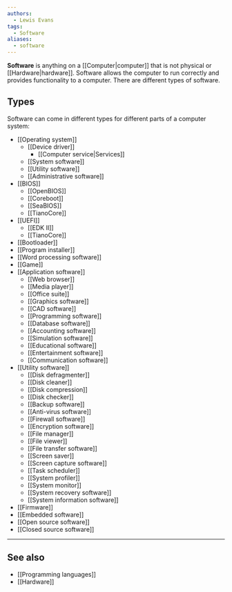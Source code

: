 ```yaml
---
authors: 
  - Lewis Evans
tags:
  - Software
aliases:
  - software
---
```

**Software** is anything on a [[Computer|computer]] that is not physical or [[Hardware|hardware]]. Software allows the computer to run correctly and provides functionality to a computer. There are different types of software.
## Types
Software can come in different types for different parts of a computer system:
- [[Operating system]]
	- [[Device driver]]
		- [[Computer service|Services]]
	- [[System software]]
	- [[Utility software]]
	- [[Administrative software]]
- [[BIOS]]
	- [[OpenBIOS]]
	- [[Coreboot]]
	- [[SeaBIOS]]
	- [[TianoCore]]
- [[UEFI]]
	- [[EDK II]]
	- [[TianoCore]]
- [[Bootloader]]
- [[Program installer]]
- [[Word processing software]]
- [[Game]]
- [[Application software]]
	- [[Web browser]]
	- [[Media player]]
	- [[Office suite]]
	- [[Graphics software]]
	- [[CAD software]]
	- [[Programming software]]
	- [[Database software]]
	- [[Accounting software]]
	- [[Simulation software]]
	- [[Educational software]]
	- [[Entertainment software]]
	- [[Communication software]]
- [[Utility software]]
	- [[Disk defragmenter]]
	- [[Disk cleaner]]
	- [[Disk compression]]
	- [[Disk checker]]
	- [[Backup software]]
	- [[Anti-virus software]]
	- [[Firewall software]]
	- [[Encryption software]]
	- [[File manager]]
	- [[File viewer]]
	- [[File transfer software]]
	- [[Screen saver]]
	- [[Screen capture software]]
	- [[Task scheduler]]
	- [[System profiler]]
	- [[System monitor]]
	- [[System recovery software]]
	- [[System information software]]
- [[Firmware]]
- [[Embedded software]]
- [[Open source software]]
- [[Closed source software]]

___
## See also
- [[Programming languages]]
- [[Hardware]]